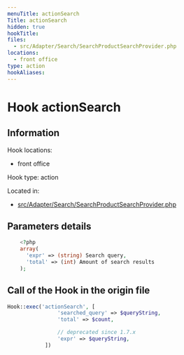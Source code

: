 ```yaml
---
menuTitle: actionSearch
Title: actionSearch
hidden: true
hookTitle: 
files:
  - src/Adapter/Search/SearchProductSearchProvider.php
locations:
  - front office
type: action
hookAliases:
---
```


# Hook actionSearch

## Information

Hook locations: 
  - front office

Hook type: action

Located in: 
  - [src/Adapter/Search/SearchProductSearchProvider.php](https://github.com/PrestaShop/PrestaShop/blob/8.0.x/src/Adapter/Search/SearchProductSearchProvider.php)

## Parameters details

```php
    <?php
    array(
      'expr' => (string) Search query,
      'total' => (int) Amount of search results
    );
```

## Call of the Hook in the origin file

```php
Hook::exec('actionSearch', [
                'searched_query' => $queryString,
                'total' => $count,

                // deprecated since 1.7.x
                'expr' => $queryString,
            ])
```